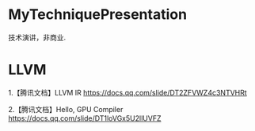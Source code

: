# MyTechniquePresentation
技术演讲，非商业.



# LLVM 
1.【腾讯文档】LLVM IR https://docs.qq.com/slide/DT2ZFVWZ4c3NTVHRt

2.【腾讯文档】Hello, GPU Compiler https://docs.qq.com/slide/DT1loVGx5U2llUVFZ

